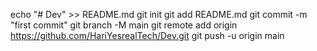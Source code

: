 echo "# Dev" >> README.md
  git init
  git add README.md
  git commit -m "first commit"
  git branch -M main
  git remote add origin https://github.com/HariYesrealTech/Dev.git
  git push -u origin main

